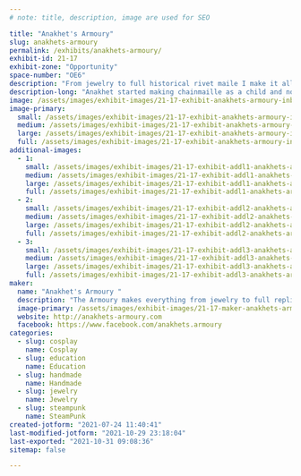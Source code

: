 ```yaml
---
# note: title, description, image are used for SEO

title: "Anakhet's Armoury"
slug: anakhets-armoury
permalink: /exhibits/anakhets-armoury/
exhibit-id: 21-17
exhibit-zone: "Opportunity"
space-number: "OE6"
description: "From jewelry to full historical rivet maile I make it all. Demos of historical maile all weekend."
description-long: "Anakhet started making chainmaille as a child and now sells it around Florida. She started learning the historical methods later in life and is working on a full head piece called a coif. Stop by see how this ancient art was done. "
image: /assets/images/exhibit-images/21-17-exhibit-anakhets-armoury-inbound3091820683592658182-large.jpg
image-primary: 
  small: /assets/images/exhibit-images/21-17-exhibit-anakhets-armoury-inbound3091820683592658182-small.jpg
  medium: /assets/images/exhibit-images/21-17-exhibit-anakhets-armoury-inbound3091820683592658182-medium.jpg
  large: /assets/images/exhibit-images/21-17-exhibit-anakhets-armoury-inbound3091820683592658182-large.jpg
  full: /assets/images/exhibit-images/21-17-exhibit-anakhets-armoury-inbound3091820683592658182-full.jpg
additional-images: 
  - 1:
    small: /assets/images/exhibit-images/21-17-exhibit-addl1-anakhets-armoury-chainmaille-owl-small.jpg
    medium: /assets/images/exhibit-images/21-17-exhibit-addl1-anakhets-armoury-chainmaille-owl-medium.jpg
    large: /assets/images/exhibit-images/21-17-exhibit-addl1-anakhets-armoury-chainmaille-owl-large.jpg
    full: /assets/images/exhibit-images/21-17-exhibit-addl1-anakhets-armoury-chainmaille-owl-full.jpg
  - 2:
    small: /assets/images/exhibit-images/21-17-exhibit-addl2-anakhets-armoury-gitd-bracelet-small.jpg
    medium: /assets/images/exhibit-images/21-17-exhibit-addl2-anakhets-armoury-gitd-bracelet-medium.jpg
    large: /assets/images/exhibit-images/21-17-exhibit-addl2-anakhets-armoury-gitd-bracelet-large.jpg
    full: /assets/images/exhibit-images/21-17-exhibit-addl2-anakhets-armoury-gitd-bracelet-full.jpg
  - 3:
    small: /assets/images/exhibit-images/21-17-exhibit-addl3-anakhets-armoury-scalemaille-mask-small.jpg
    medium: /assets/images/exhibit-images/21-17-exhibit-addl3-anakhets-armoury-scalemaille-mask-medium.jpg
    large: /assets/images/exhibit-images/21-17-exhibit-addl3-anakhets-armoury-scalemaille-mask-large.jpg
    full: /assets/images/exhibit-images/21-17-exhibit-addl3-anakhets-armoury-scalemaille-mask-full.jpg
maker: 
  name: "Anakhet's Armoury "
  description: "The Armoury makes everything from jewelry to full replica rivet maille."
  image-primary: /assets/images/exhibit-images/21-17-maker-anakhets-armoury-inbound4356495360062285081-medium.jpg
  website: http://anakhets-armoury.com 
  facebook: https://www.facebook.com/anakhets.armoury
categories: 
  - slug: cosplay
    name: Cosplay
  - slug: education
    name: Education
  - slug: handmade
    name: Handmade
  - slug: jewelry
    name: Jewelry
  - slug: steampunk
    name: SteamPunk
created-jotform: "2021-07-24 11:40:41"
last-modified-jotform: "2021-10-29 23:18:04"
last-exported: "2021-10-31 09:08:36"
sitemap: false

---
```

